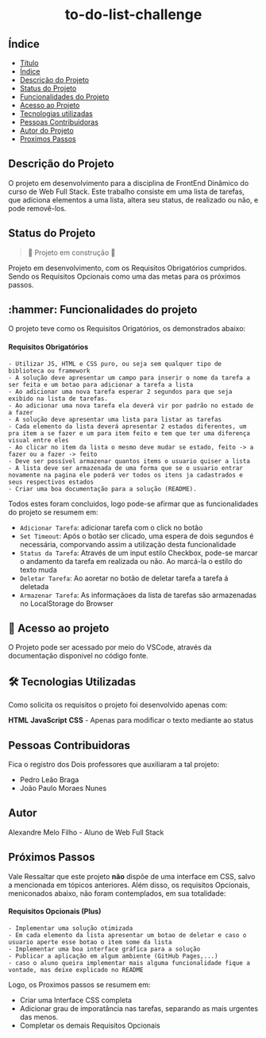 <h1 align="center" id='Título'> to-do-list-challenge </h1> 

<h2 id='índice'>Índice</h2> 

* [Título](#Título)
* [Índice](#índice)
* [Descrição do Projeto](#descrição-do-projeto)
* [Status do Projeto](#status-do-Projeto)
* [Funcionalidades do Projeto](#funcionalidades-do-projeto)
* [Acesso ao Projeto](#acesso-ao-projeto)
* [Tecnologias utilizadas](#tecnologias-utilizadas)
* [Pessoas Contribuidoras](#pessoas-contribuidoras)
* [Autor do Projeto](#pessoas-desenvolvedoras)
* [Proximos Passos](#proximos-passos)


<h2 id='descrição-do-projeto'>Descrição do Projeto</h2> 

O projeto em desenvolvimento para a disciplina de FrontEnd Dinâmico do curso de Web Full Stack. Este trabalho consiste em uma lista de tarefas, que adiciona elementos a uma lista, altera seu status, de realizado ou não, e pode removê-los.


<h2 id='status-do-Projeto'>Status do Projeto</h2>  

> :construction: Projeto em construção :construction:

Projeto em desenvolvimento, com os Requisitos Obrigatórios cumpridos. Sendo os Requisitos Opcionais como uma das metas para os próximos passos.


<h2 id='funcionalidades-do-projeto'>:hammer: Funcionalidades do projeto</h2>  

O projeto teve como os Requisitos Origatórios, os demonstrados abaixo:

#### Requisitos Obrigatórios

    - Utilizar JS, HTML e CSS puro, ou seja sem qualquer tipo de biblioteca ou framework
    - A solução deve apresentar um campo para inserir o nome da tarefa a ser feita e um botao para adicionar a tarefa a lista
    - Ao adicionar uma nova tarefa esperar 2 segundos para que seja exibido na lista de tarefas.
    - Ao adicionar uma nova tarefa ela deverá vir por padrão no estado de a fazer
    - A solução deve apresentar uma lista para listar as tarefas
    - Cada elemento da lista deverá apresentar 2 estados diferentes, um pra item a se fazer e um para item feito e tem que ter uma diferença visual entre eles
    - Ao clicar no item da lista o mesmo deve mudar se estado, feito -> a fazer ou a fazer -> feito
    - Deve ser possível armazenar quantos items o usuario quiser a lista
    - A lista deve ser armazenada de uma forma que se o usuario entrar novamente na pagina ele poderá ver todos os itens ja cadastrados e seus respectivos estados
    - Criar uma boa documentação para a solução (README).

Todos estes foram concluidos, logo pode-se afirmar que as funcionalidades do projeto se resumem em:

- `Adicionar Tarefa`: adicionar tarefa com o click no botão
- `Set Timeout`: Após o botão ser clicado, uma espera de dois segundos é necessária, comporvando assim a utilização desta funcionalidade
- `Status da Tarefa`: Através de um input estilo Checkbox, pode-se marcar o andamento da tarefa em realizada ou não. Ao marcá-la o estilo do texto muda
- `Deletar Tarefa`: Ao aoretar no botão de deletar tarefa a tarefa á deletada
- `Armazenar Tarefa`: As informaçãoes da lista de tarefas são armazenadas no LocalStorage do Browser


<h2 id='acesso-ao-projeto'>📁 Acesso ao projeto</h2> 

O Projeto pode ser acessado por meio do VSCode, através da documentação disponivel no código fonte.


<h2 id='tecnologias-utilizadas'>🛠️ Tecnologias Utilizadas</h2> 

Como solicita os requisitos o projeto foi desenvolvido apenas com:

**HTML**
**JavaScript**
**CSS** - Apenas para modificar o texto mediante ao status


<h2 id='pessoas-contribuidoras'>Pessoas Contribuidoras </h2>  

Fica o registro dos Dois professores que auxiliaram a tal projeto:

- Pedro Leão Braga
- João Paulo Moraes Nunes 


<h2 id='pessoas-desenvolvedoras'> Autor </h2> 

Alexandre Melo Filho - Aluno de Web Full Stack 


<h2 id='proximos-passos'> Próximos Passos </h2> 

Vale Ressaltar que este projeto **não** dispõe de uma interface em CSS, salvo a mencionada em tópicos anteriores. Além disso, os requisitos Opcionais, meniconados abaixo, não foram contemplados, em sua totalidade:

#### Requisitos Opcionais (Plus)

    - Implementar uma solução otimizada
    - Em cada elemento da lista apresentar um botao de deletar e caso o usuario aperte esse botao o item some da lista
    - Implementar uma boa interface gráfica para a solução
    - Publicar a aplicação em algum ambiente (GitHub Pages,...)
    - caso o aluno queira implementar mais alguma funcionalidade fique a vontade, mas deixe explicado no README

Logo, os Proximos passos se resumem em:

- Criar uma Interface CSS completa
- Adicionar grau de imporatância nas tarefas, separando as mais urgentes das menos.
- Completar os demais Requisitos Opcionais

